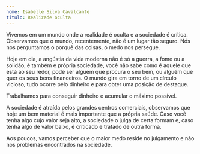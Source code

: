 ```yaml
---
nome: Isabelle Silva Cavalcante
titulo: Realizade oculta
---
```


Vivemos em um mundo onde a realidade é oculta e a sociedade é crítica. Observamos que o mundo, recentemente, não é um lugar tão seguro. Nós nos perguntamos o porquê das coisas, o medo nos persegue.

Hoje em dia, a angústia da vida moderna não é só a guerra, a fome ou a solidão, é também e própria sociedade, você não sabe como é aquele que está ao seu redor, pode ser alguém que procura o seu bem, ou alguém que quer os seus bens financeiros. O mundo gira em torno de um círculo vicioso, tudo ocorre pelo dinheiro e  para obter uma posição de destaque.

Trabalhamos para conseguir dinheiro e acumular o máximo possível.

A sociedade é atraída pelos grandes centros comerciais, observamos que hoje um bem material é mais importante que a própria saúde. Caso você tenha algo cujo valor seja alto, a sociedade o julga  de certa formam e, caso tenha algo de valor baixo, é criticado e tratado de outra forma.

Aos poucos, vamos perceber que o maior medo reside no julgamento e não nos problemas encontrados na sociedade.

